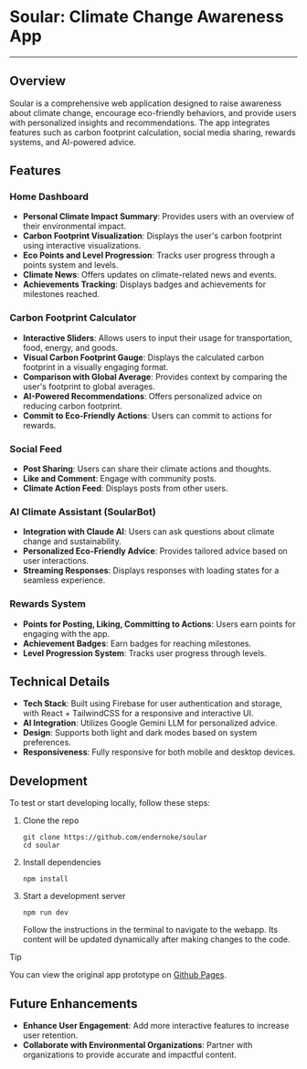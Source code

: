 # Soular: Climate Change Awareness App

---

## Overview

Soular is a comprehensive web application designed to raise awareness about climate change, encourage eco-friendly behaviors, and provide users with personalized insights and recommendations. The app integrates features such as carbon footprint calculation, social media sharing, rewards systems, and AI-powered advice.

## Features

### Home Dashboard

- **Personal Climate Impact Summary**: Provides users with an overview of their environmental impact.
- **Carbon Footprint Visualization**: Displays the user's carbon footprint using interactive visualizations.
- **Eco Points and Level Progression**: Tracks user progress through a points system and levels.
- **Climate News**: Offers updates on climate-related news and events.
- **Achievements Tracking**: Displays badges and achievements for milestones reached.

### Carbon Footprint Calculator

- **Interactive Sliders**: Allows users to input their usage for transportation, food, energy, and goods.
- **Visual Carbon Footprint Gauge**: Displays the calculated carbon footprint in a visually engaging format.
- **Comparison with Global Average**: Provides context by comparing the user's footprint to global averages.
- **AI-Powered Recommendations**: Offers personalized advice on reducing carbon footprint.
- **Commit to Eco-Friendly Actions**: Users can commit to actions for rewards.

### Social Feed

- **Post Sharing**: Users can share their climate actions and thoughts.
- **Like and Comment**: Engage with community posts.
- **Climate Action Feed**: Displays posts from other users.

### AI Climate Assistant (SoularBot)

- **Integration with Claude AI**: Users can ask questions about climate change and sustainability.
- **Personalized Eco-Friendly Advice**: Provides tailored advice based on user interactions.
- **Streaming Responses**: Displays responses with loading states for a seamless experience.

### Rewards System

- **Points for Posting, Liking, Committing to Actions**: Users earn points for engaging with the app.
- **Achievement Badges**: Earn badges for reaching milestones.
- **Level Progression System**: Tracks user progress through levels.

## Technical Details

- **Tech Stack**: Built using Firebase for user authentication and storage, with React + TailwindCSS for a responsive and interactive UI.
- **AI Integration**: Utilizes Google Gemini LLM for personalized advice.
- **Design**: Supports both light and dark modes based on system preferences.
- **Responsiveness**: Fully responsive for both mobile and desktop devices.

## Development

To test or start developing locally, follow these steps:

1. Clone the repo
   ```
   git clone https://github.com/endernoke/soular
   cd soular
   ```
2. Install dependencies
   ```
   npm install
   ```
3. Start a development server
   ```
   npm run dev
   ```
   Follow the instructions in the terminal to navigate to the webapp. Its content will be updated dynamically after making changes to the code.

> [!TIP]
> You can view the original app prototype on [Github Pages](https://endernoke.github.io/soular).

## Future Enhancements

- **Enhance User Engagement**: Add more interactive features to increase user retention.
- **Collaborate with Environmental Organizations**: Partner with organizations to provide accurate and impactful content.
